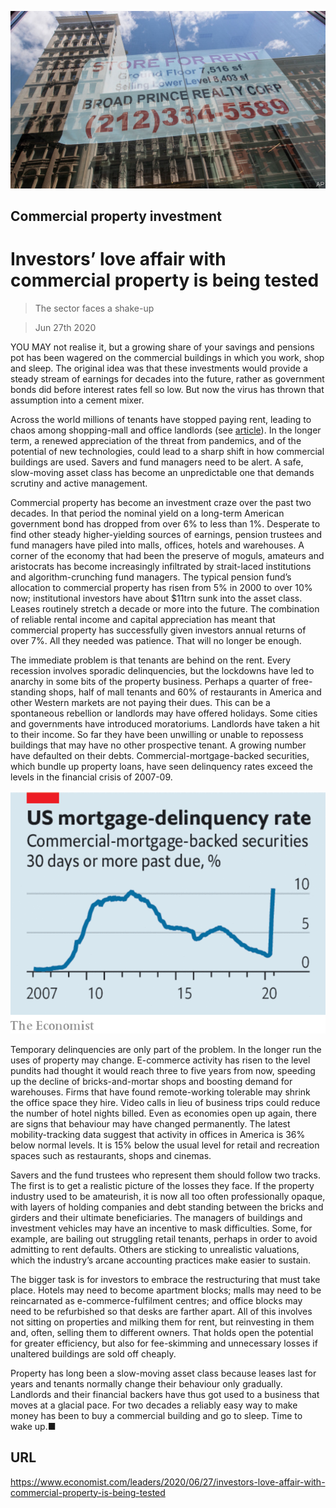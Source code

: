 ![](./images/20200627_LDP502.jpg)

## Commercial property investment

# Investors’ love affair with commercial property is being tested

> The sector faces a shake-up

> Jun 27th 2020

YOU MAY not realise it, but a growing share of your savings and pensions pot has been wagered on the commercial buildings in which you work, shop and sleep. The original idea was that these investments would provide a steady stream of earnings for decades into the future, rather as government bonds did before interest rates fell so low. But now the virus has thrown that assumption into a cement mixer.

Across the world millions of tenants have stopped paying rent, leading to chaos among shopping-mall and office landlords (see [article](https://www.economist.com//finance-and-economics/2020/06/25/is-investors-love-affair-with-commercial-property-ending)). In the longer term, a renewed appreciation of the threat from pandemics, and of the potential of new technologies, could lead to a sharp shift in how commercial buildings are used. Savers and fund managers need to be alert. A safe, slow-moving asset class has become an unpredictable one that demands scrutiny and active management.

Commercial property has become an investment craze over the past two decades. In that period the nominal yield on a long-term American government bond has dropped from over 6% to less than 1%. Desperate to find other steady higher-yielding sources of earnings, pension trustees and fund managers have piled into malls, offices, hotels and warehouses. A corner of the economy that had been the preserve of moguls, amateurs and aristocrats has become increasingly infiltrated by strait-laced institutions and algorithm-crunching fund managers. The typical pension fund’s allocation to commercial property has risen from 5% in 2000 to over 10% now; institutional investors have about $11trn sunk into the asset class. Leases routinely stretch a decade or more into the future. The combination of reliable rental income and capital appreciation has meant that commercial property has successfully given investors annual returns of over 7%. All they needed was patience. That will no longer be enough.



The immediate problem is that tenants are behind on the rent. Every recession involves sporadic delinquencies, but the lockdowns have led to anarchy in some bits of the property business. Perhaps a quarter of free-standing shops, half of mall tenants and 60% of restaurants in America and other Western markets are not paying their dues. This can be a spontaneous rebellion or landlords may have offered holidays. Some cities and governments have introduced moratoriums. Landlords have taken a hit to their income. So far they have been unwilling or unable to repossess buildings that may have no other prospective tenant. A growing number have defaulted on their debts. Commercial-mortgage-backed securities, which bundle up property loans, have seen delinquency rates exceed the levels in the financial crisis of 2007-09.

![](./images/20200627_LDC222.png)

Temporary delinquencies are only part of the problem. In the longer run the uses of property may change. E-commerce activity has risen to the level pundits had thought it would reach three to five years from now, speeding up the decline of bricks-and-mortar shops and boosting demand for warehouses. Firms that have found remote-working tolerable may shrink the office space they hire. Video calls in lieu of business trips could reduce the number of hotel nights billed. Even as economies open up again, there are signs that behaviour may have changed permanently. The latest mobility-tracking data suggest that activity in offices in America is 36% below normal levels. It is 15% below the usual level for retail and recreation spaces such as restaurants, shops and cinemas.

Savers and the fund trustees who represent them should follow two tracks. The first is to get a realistic picture of the losses they face. If the property industry used to be amateurish, it is now all too often professionally opaque, with layers of holding companies and debt standing between the bricks and girders and their ultimate beneficiaries. The managers of buildings and investment vehicles may have an incentive to mask difficulties. Some, for example, are bailing out struggling retail tenants, perhaps in order to avoid admitting to rent defaults. Others are sticking to unrealistic valuations, which the industry’s arcane accounting practices make easier to sustain.

The bigger task is for investors to embrace the restructuring that must take place. Hotels may need to become apartment blocks; malls may need to be reincarnated as e-commerce-fulfilment centres; and office blocks may need to be refurbished so that desks are farther apart. All of this involves not sitting on properties and milking them for rent, but reinvesting in them and, often, selling them to different owners. That holds open the potential for greater efficiency, but also for fee-skimming and unnecessary losses if unaltered buildings are sold off cheaply.

Property has long been a slow-moving asset class because leases last for years and tenants normally change their behaviour only gradually. Landlords and their financial backers have thus got used to a business that moves at a glacial pace. For two decades a reliably easy way to make money has been to buy a commercial building and go to sleep. Time to wake up.■

## URL

https://www.economist.com/leaders/2020/06/27/investors-love-affair-with-commercial-property-is-being-tested
